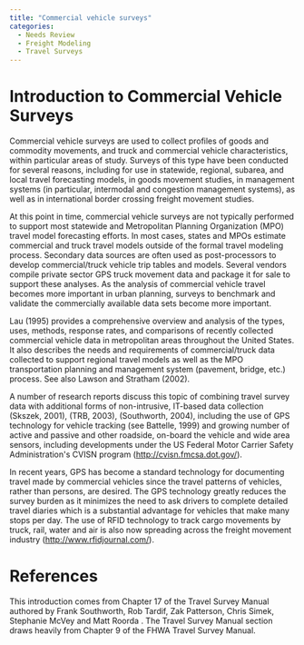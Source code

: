 ```yaml
---
title: "Commercial vehicle surveys"
categories:
  - Needs Review
  - Freight Modeling
  - Travel Surveys
---
```


Introduction to Commercial Vehicle Surveys
==========================================

Commercial vehicle surveys are used to collect profiles of goods and commodity movements, and truck and commercial vehicle characteristics, within particular areas of study. Surveys of this type have been conducted for several reasons, including for use in statewide, regional, subarea, and local travel forecasting models, in goods movement studies, in management systems (in particular, intermodal and congestion management systems), as well as in international border crossing freight movement studies.

At this point in time, commercial vehicle surveys are not typically performed to support most statewide and Metropolitan Planning Organization (MPO) travel model forecasting efforts. In most cases, states and MPOs estimate commercial and truck travel models outside of the formal travel modeling process. Secondary data sources are often used as post-processors to develop commercial/truck vehicle trip tables and models. Several vendors compile private sector GPS truck movement data and package it for sale to support these analyses. As the analysis of commercial vehicle travel becomes more important in urban planning, surveys to benchmark and validate the commercially available data sets become more important.

Lau (1995) provides a comprehensive overview and analysis of the types, uses, methods, response rates, and comparisons of recently collected commercial vehicle data in metropolitan areas throughout the United States. It also describes the needs and requirements of commercial/truck data collected to support regional travel models as well as the MPO transportation planning and management system (pavement, bridge, etc.) process. See also Lawson and Stratham (2002).

A number of research reports discuss this topic of combining travel survey data with additional forms of non-intrusive, IT-based data collection (Skszek, 2001), (TRB, 2003), (Southworth, 2004), including the use of GPS technology for vehicle tracking (see Battelle, 1999) and growing number of active and passive and other roadside, on-board the vehicle and wide area sensors, including developments under the US Federal Motor Carrier Safety Administration&apos;s CVISN program (http://cvisn.fmcsa.dot.gov/).

In recent years, GPS has become a standard technology for documenting travel made by commercial vehicles since the travel patterns of vehicles, rather than persons, are desired. The GPS technology greatly reduces the survey burden as it minimizes the need to ask drivers to complete detailed travel diaries which is a substantial advantage for vehicles that make many stops per day. The use of RFID technology to track cargo movements by truck, rail, water and air is also now spreading across the freight movement industry (http://www.rfidjournal.com/).

References
==========

This introduction comes from Chapter 17 of the Travel Survey Manual authored by Frank Southworth, Rob Tardif, Zak Patterson, Chris Simek, Stephanie McVey and Matt Roorda . The Travel Survey Manual section draws heavily from Chapter 9 of the FHWA Travel Survey Manual.

